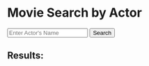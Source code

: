 <!DOCTYPE html>
<html lang="en">
<head>
    <meta charset="UTF-8">
    <meta name="viewport" content="width=device-width, initial-scale=1.0">
    <title>Movie Search by Actor</title>
</head>
<body>
    <h1>Movie Search by Actor</h1>
    <input type="text" id="actorName" placeholder="Enter Actor's Name">
    <button onclick="searchMovies()">Search</button>

<h2>Results:</h2>
    <ul id="movieList"></ul>

  <script>
        function searchMovies() {
            const actorName = document.getElementById("actorName").value;
            const apiKey = "bd74380ad0f3a6bc2db537543036493a";
            const apiUrl = `https://api.themoviedb.org/3/search/person?api_key=${apiKey}&query=${actorName}`;
            
            fetch(apiUrl)
                .then(response => response.json())
                .then(data => {
                    const actorId = data.results[0].id; // Assuming the first result is the desired actor
                    const movieUrl = `https://api.themoviedb.org/3/person/${actorId}/movie_credits?api_key=${apiKey}`;
                    
                    return fetch(movieUrl);
                })
                .then(response => response.json())
                .then(data => {
                    const movieList = document.getElementById("movieList");
                    movieList.innerHTML = ""; // Clear previous results
                    
                    data.cast.forEach(movie => {
                        const movieTitle = movie.title;
                        const movieYear = movie.release_date ? movie.release_date.split("-")[0] : "N/A";
                        const listItem = document.createElement("li");
                        listItem.textContent = `${movieTitle} (${movieYear})`;
                        movieList.appendChild(listItem);
                    });
                })
                .catch(error => {
                    console.error("Error:", error);
                });
        }
    </script>
</body>
</html>
